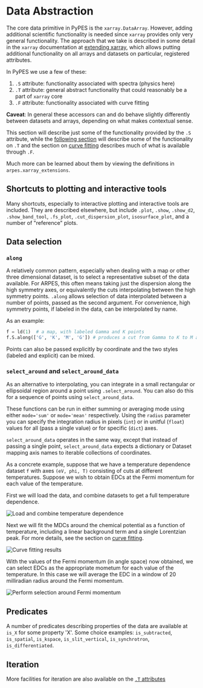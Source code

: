 # Data Abstraction

The core data primitive in PyPES is the `xarray.DataArray`. However, adding additional
scientific functionality is needed since `xarray` provides only very general functionality.
The approach that we take is described in some detail in the `xarray` documentation at 
[extending xarray](http://xarray.pydata.org/en/stable/internals.html#extending-xarray), which
allows putting additional functionality on all arrays and datasets on particular, registered 
attributes.

In PyPES we use a few of these:

1. `.S` attribute: functionality associated with spectra (physics here)
2. `.T` attribute: general abstract functionality that could reasonably be a part of `xarray` core
3. `.F` attribute: functionality associated with curve fitting

**Caveat**: In general these accessors can and do behave slightly differently 
between datasets and arrays, depending on what makes contextual sense. 

This section will describe just some of the functionality provided by the `.S` attribute, while 
the [following section](/dot-T-functionality) will describe some of the functionality on `.T` and the section on 
[curve fitting](/curve-fitting) describes much of what is available through `.F`.

Much more can be learned about them by viewing the definitions in `arpes.xarray_extensions`.


## Shortcuts to plotting and interactive tools

Many shortcuts, especially to interactive plotting and interactive tools are included. 
They are described elsewhere, but include `.plot`, `.show`, `.show_d2`, `.show_band_tool`, 
`.fs_plot`, `.cut_dispersion_plot`, `isosurface_plot`, and a number of "reference" plots.

## Data selection

### `along`

A relatively common pattern, especially when dealing with a map or other three dimensional dataset,
is to select a representative subset of the data available. For ARPES, this often means taking just 
the dispersion along the high symmetry axes, or equivalently the cuts interpolating between the high
symmetry points. `.along` allows selection of data interpolated between a number of points, passed
as the second argument. For convenience, high symmetry points, if labeled in the data, can be 
interpolated by name.

As an example:

```python
f = ld(1)  # a map, with labeled Gamma and K points 
f.S.along(['G', 'K', 'M', 'G']) # produces a cut from Gamma to K to M and back to Gamma
```

Points can also be passed explicitly by coordinate and the two styles (labeled and explicit) 
can be mixed.

### `select_around` and `select_around_data`

As an alternative to interpolating, you can integrate in a small rectangular or 
ellipsoidal region around a point using `.select_around`. You can also do this for a 
sequence of points using `select_around_data`.

These functions can be run in either summing or averaging mode using either `mode='sum'` 
or `mode='mean'` respectively. Using the `radius` parameter you can specify the integration
radius in pixels (`int`) or in unitful (`float`) values for all (pass a single value) or 
for specific (`dict`) axes.

`select_around_data` operates in the same way, except that instead of passing a single point,
`select_around_data` expects a dictionary or Dataset mapping axis names to iterable collections of 
coordinates.

As a concrete example, suppose that we have a temperature dependence dataset `f` 
with axes `(eV, phi, T)` consisting of cuts at different temperatures. Suppose we wish to 
obtain EDCs at the Fermi momentum for each value of the temperature.

First we will load the data, and combine datasets to get a full temperature dependence.

![Load and combine temperature dependence](static/select-around-data-loading.png)

Next we will fit the MDCs around the chemical potential as a function of temperature, including a 
linear background term and a single Lorentzian peak. For more details, see the section on 
[curve fitting](/curve-fitting).

![Curve fitting results](static/curve-fitting-results-select-around.png)

With the values of the Fermi momentum (in angle space) now obtained, we can select EDCs as the 
appropriate mometum for each value of the temperature. In this case we will average the EDC in 
a window of 20 milliradian radius around the Fermi momentum. 

![Perform selection around Fermi momentum](static/select-around-fermi-momentum.png)

## Predicates

A number of predicates describing properties of the data are available at `is_X` for some property 'X'. 
Some choice examples: `is_subtracted`, `is_spatial`, `is_kspace`, `is_slit_vertical`, `is_synchrotron`, 
`is_differentiated`.

## Iteration

More facilities for iteration are also available on the [`.T` attributes](/dot-T-functionality)